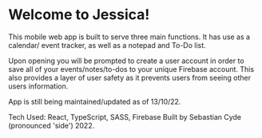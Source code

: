 # Welcome to Jessica!

This mobile web app is built to serve three main functions. It has use as a calendar/ event tracker, as well as a notepad and To-Do list.

Upon opening you will be prompted to create a user account in order to save all of your events/notes/to-dos to your unique Firebase account. This also provides a layer of user safety as it prevents users from seeing other users information.

App is still being maintained/updated as of 13/10/22.

Tech Used: React, TypeScript, SASS, Firebase
Built by Sebastian Cyde (pronounced 'side') 2022.
